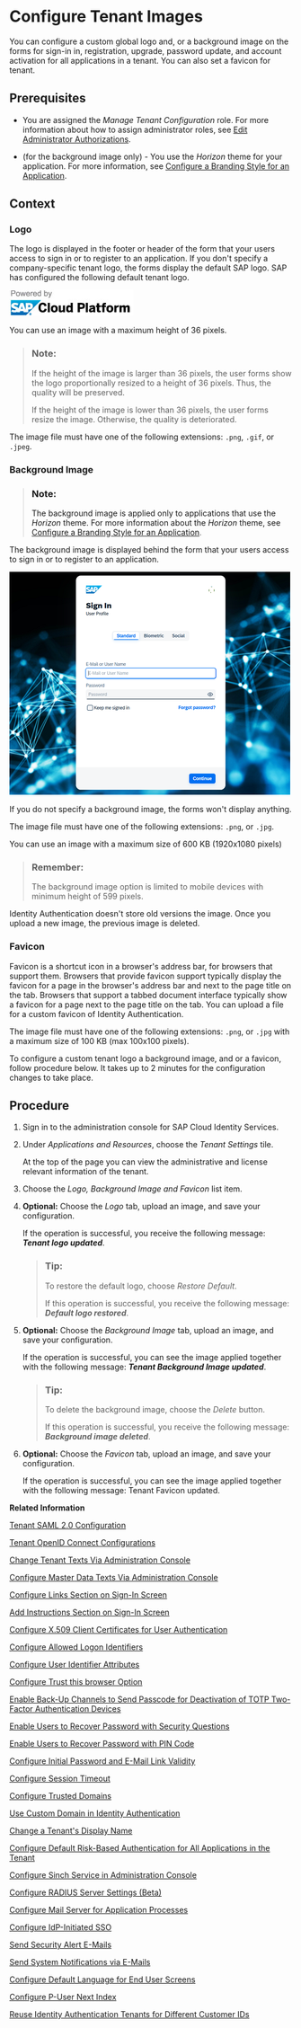 <!-- loio8742046ee4604bb6b3907beb5c6d9254 -->

# Configure Tenant Images

You can configure a custom global logo and, or a background image on the forms for sign-in in, registration, upgrade, password update, and account activation for all applications in a tenant. You can also set a favicon for tenant.



<a name="loio8742046ee4604bb6b3907beb5c6d9254__prereq_mxs_lzf_ppb"/>

## Prerequisites

-   You are assigned the *Manage Tenant Configuration* role. For more information about how to assign administrator roles, see [Edit Administrator Authorizations](edit-administrator-authorizations-86ee374.md).

-   \(for the background image only\) - You use the *Horizon* theme for your application. For more information, see [Configure a Branding Style for an Application](configure-a-branding-style-for-an-application-32f8d33.md).



<a name="loio8742046ee4604bb6b3907beb5c6d9254__context_w4c_nzf_ppb"/>

## Context



### Logo

The logo is displayed in the footer or header of the form that your users access to sign in or to register to an application. If you don't specify a company-specific tenant logo, the forms display the default SAP logo. SAP has configured the following default tenant logo.

![](images/Default_tenant_logo_6170d47.png)

You can use an image with a maximum height of 36 pixels.

> ### Note:  
> If the height of the image is larger than 36 pixels, the user forms show the logo proportionally resized to a height of 36 pixels. Thus, the quality will be preserved.
> 
> If the height of the image is lower than 36 pixels, the user forms resize the image. Otherwise, the quality is deteriorated.

The image file must have one of the following extensions: `.png`, `.gif`, or `.jpeg`.



### Background Image

> ### Note:  
> The background image is applied only to applications that use the *Horizon* theme. For more information about the *Horizon* theme, see [Configure a Branding Style for an Application](configure-a-branding-style-for-an-application-32f8d33.md).

The background image is displayed behind the form that your users access to sign in or to register to an application.

![](images/Background_Image_c6f2dff.png)

If you do not specify a background image, the forms won't display anything.

The image file must have one of the following extensions: `.png`, or `.jpg`.

You can use an image with a maximum size of 600 KB \(1920x1080 pixels\)

> ### Remember:  
> The background image option is limited to mobile devices with minimum height of 599 pixels.

Identity Authentication doesn't store old versions the image. Once you upload a new image, the previous image is deleted.



### Favicon

Favicon is a shortcut icon in a browser's address bar, for browsers that support them. Browsers that provide favicon support typically display the favicon for a page in the browser's address bar and next to the page title on the tab. Browsers that support a tabbed document interface typically show a favicon for a page next to the page title on the tab. You can upload a file for a custom favicon of Identity Authentication.

The image file must have one of the following extensions: `.png`, or `.jpg` with a maximum size of 100 KB \(max 100x100 pixels\).

To configure a custom tenant logo a background image, and or a favicon, follow procedure below. It takes up to 2 minutes for the configuration changes to take place.



<a name="loio8742046ee4604bb6b3907beb5c6d9254__steps_dp2_hfl_vp"/>

## Procedure

1.  Sign in to the administration console for SAP Cloud Identity Services.

2.  Under *Applications and Resources*, choose the *Tenant Settings* tile.

    At the top of the page you can view the administrative and license relevant information of the tenant.

3.  Choose the *Logo, Background Image and Favicon* list item.

4.  **Optional:** Choose the *Logo* tab, upload an image, and save your configuration.

    If the operation is successful, you receive the following message: ***Tenant logo updated***.

    > ### Tip:  
    > To restore the default logo, choose *Restore Default*.
    > 
    > If this operation is successful, you receive the following message: ***Default logo restored***.

5.  **Optional:** Choose the *Background Image* tab, upload an image, and save your configuration.

    If the operation is successful, you can see the image applied together with the following message: ***Tenant Background Image updated***.

    > ### Tip:  
    > To delete the background image, choose the *Delete* button.
    > 
    > If this operation is successful, you receive the following message: ***Background image deleted***.

6.  **Optional:** Choose the *Favicon* tab, upload an image, and save your configuration.

    If the operation is successful, you can see the image applied together with the following message: Tenant Favicon updated.


**Related Information**  


[Tenant SAML 2.0 Configuration](tenant-saml-2-0-configuration-e81a19b.md "You as a tenant administrator can view and download the tenant SAML 2.0 metadata. You can also change the name format and update your certificate used by the identity provider to digitally sign the messages for the applications.")

[Tenant OpenID Connect Configurations](tenant-openid-connect-configurations-3d6abcc.md "You as a tenant administrator can view and configure the tenant OpenID Connect configurations.")

[Change Tenant Texts Via Administration Console](change-tenant-texts-via-administration-console-c24b1d0.md "The change tenant texts option can be used to change the predefined texts and messages for end-user screens available per tenant in Identity Authentication via the administration console.")

[Configure Master Data Texts Via Administration Console](configure-master-data-texts-via-administration-console-c068ac9.md "The master data texts option can be used to configure the predefined master data for each resource in Identity Authentication via the administration console.")

[Configure Links Section on Sign-In Screen](configure-links-section-on-sign-in-screen-060c032.md "You can configure links to appear on the sign-in screen of your applications.")

[Add Instructions Section on Sign-In Screen](add-instructions-section-on-sign-in-screen-c9e717e.md "You can customize the sign-in sscreen of the Horizon theme with instructions for the user.")

[Configure X.509 Client Certificates for User Authentication](configure-x-509-client-certificates-for-user-authentication-52c7dcb.md "Tenant administrators can configure X.509 client certificates for user authentication as an alternative to authenticating with a user name and a password.")

[Configure Allowed Logon Identifiers](configure-allowed-logon-identifiers-3adf1ff.md "Tenant administrators can choose the allowed logon identifiers for the users.")

[Configure User Identifier Attributes](configure-user-identifier-attributes-8b9fa88.md "Tenant administrators can configure user identifier attributes as required and unique for the tenant.")

[Configure Trust this browser Option](configure-trust-this-browser-option-5b8377e.md "Tenant administrator can set the number of days for which the users won't get prompted for second-factor authentication, if they sign in from the same browser.")

[Enable Back-Up Channels to Send Passcode for Deactivation of TOTP Two-Factor Authentication Devices](enable-back-up-channels-to-send-passcode-for-deactivation-of-totp-two-factor-authenticati-782935e.md "Tenant administrator can configure back-up channels to send TOTP deactivation passcodes to the user.")

[Enable Users to Recover Password with Security Questions](enable-users-to-recover-password-with-security-questions-d9ae898.md "Users can choose to answer security questions to reset their password.")

[Enable Users to Recover Password with PIN Code](enable-users-to-recover-password-with-pin-code-046a235.md "Users can choose to provide PIN code to reset their password.")

[Configure Initial Password and E-Mail Link Validity](configure-initial-password-and-e-mail-link-validity-f8093f4.md "As a tenant administrator, you can configure the validity of the initial password and link sent to a user in the various application processes.")

[Configure Session Timeout](configure-session-timeout-5ca23e4.md "As a tenant administrator, you can configure when the session, created at the Identity Authentication tenant, expires.")

[Configure Trusted Domains](configure-trusted-domains-08fa1fe.md "Service providers that delegate authentication to Identity Authentication can protect their applications when using embedded frames, also called overlays, or when allowing user self-registration.")

[Use Custom Domain in Identity Authentication](use-custom-domain-in-identity-authentication-c4db840.md "Identity Authentication allows you to use a custom domain that is different from the default one (<tenant ID>.accounts.ondemand.com) - for example www.mytenant.com.")

[Change a Tenant's Display Name](change-a-tenant-s-display-name-a513c91.md "You can configure the tenant's name from the administration console for SAP Cloud Identity Services.")

[Configure Default Risk-Based Authentication for All Applications in the Tenant](configure-default-risk-based-authentication-for-all-applications-in-the-tenant-1aab51a.md#loio1aab51ae62b94f79b4c6dac7a00857c2 "You can define rules for authentication according to different risk factors and apply actions like Allow, Deny, and Two-Factor Authentication for all applications in a tenant.")

[Configure Sinch Service in Administration Console](configure-sinch-service-in-administration-console-3fdc9e1.md "Configure Sinch Service to enable Phone Verification via SMS or SMS Two-Factor Authentication in the administration console.")

[Configure RADIUS Server Settings \(Beta\)](configure-radius-server-settings-beta-03043ae.md "Configure Remote Authentication Dial-In User Service (RADIUS) server settings in the administration console for SAP Cloud Identity Services.")

[Configure Mail Server for Application Processes](configure-mail-server-for-application-processes-ccc7ba1.md "Configure mail server for the e-mails sent to the end users in the different application processes.")

[Configure IdP-Initiated SSO](configure-idp-initiated-sso-5d59caa.md)

[Send Security Alert E-Mails](send-security-alert-e-mails-c977464.md "Send security alert e-mails to end-users or administrators when changes in their accounts are made.")

[Send System Notifications via E-Mails](send-system-notifications-via-e-mails-aa04a8b.md "You can configure the administration console to send e-mails with information about expiring certificates, system notifications and new administrators to specific e-mail addresses or to the e-mails of all administrators.")

[Configure Default Language for End User Screens](configure-default-language-for-end-user-screens-2cb73c3.md "Select the language that the end user screen uses if the language of the browser isn’t in the list of supported languages.")

[Configure P-User Next Index](configure-p-user-next-index-045bb1c.md "Set the value for the P-user next index.")

[Reuse Identity Authentication Tenants for Different Customer IDs](reuse-identity-authentication-tenants-for-different-customer-ids-ebd0258.md "You as a tenant administrator can reuse an existing tenant for configurations and automated subscriptions.")

